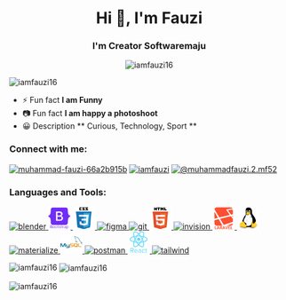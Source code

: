 <h1 align="center">Hi 👋, I'm Fauzi</h1>
<h3 align="center">I'm Creator Softwaremaju</h3>


<p align="center"> <img src="https://scontent.fcgk6-2.fna.fbcdn.net/v/t1.6435-9/s720x720/240973441_4500799463320570_9147957743689129271_n.jpg?_nc_cat=109&ccb=1-5&_nc_sid=730e14&_nc_eui2=AeGB4E4Ec0l3jnx0GZk55whtImlPXUFEvkIiaU9dQUS-QsfxQeM68sVkdemXciue99J4bncEZQxtnJwxv3hUFdTg&_nc_ohc=3YQYuels0tYAX-KggR7&_nc_ht=scontent.fcgk6-2.fna&oh=41e9e0e4eecfcddfd6655c0e3eeda3dc&oe=6155ED91"  alt="iamfauzi16" /> </p>


<p align="left"> <img src="https://komarev.com/ghpvc/?username=iamfauzi16&label=Profile%20views&color=0e75b6&style=flat" alt="iamfauzi16" /> </p>

<!-- <p align="left"> <a href="https://github.com/ryo-ma/github-profile-trophy"><img src="https://github-profile-trophy.vercel.app/?username=iamfauzi16" alt="iamfauzi16" /></a> </p> -->

- ⚡ Fun fact **I am Funny**
- 📷 Fun fact **I am happy a photoshoot**
- 😀 Description ** Curious, Technology, Sport **

<h3 align="left">Connect with me:</h3>
<p align="left">
<a href="https://linkedin.com/in/muhammad-fauzi-66a2b915b" target="blank"><img align="center" src="https://raw.githubusercontent.com/rahuldkjain/github-profile-readme-generator/master/src/images/icons/Social/linked-in-alt.svg" alt="muhammad-fauzi-66a2b915b" height="30" width="40" /></a>
<a href="https://dribbble.com/iamfauzi" target="blank"><img align="center" src="https://raw.githubusercontent.com/rahuldkjain/github-profile-readme-generator/master/src/images/icons/Social/dribbble.svg" alt="iamfauzi" height="30" width="40" /></a>
<a href="https://medium.com/@muhammadfauzi.2.mf52" target="blank"><img align="center" src="https://raw.githubusercontent.com/rahuldkjain/github-profile-readme-generator/master/src/images/icons/Social/medium.svg" alt="@muhammadfauzi.2.mf52" height="30" width="40" /></a>
</p>

<h3 align="left">Languages and Tools:</h3>
<p align="left"> <a href="https://www.blender.org/" target="_blank"> <img src="https://download.blender.org/branding/community/blender_community_badge_white.svg" alt="blender" width="40" height="40"/> </a> <a href="https://getbootstrap.com" target="_blank"> <img src="https://raw.githubusercontent.com/devicons/devicon/master/icons/bootstrap/bootstrap-plain-wordmark.svg" alt="bootstrap" width="40" height="40"/> </a> <a href="https://www.w3schools.com/css/" target="_blank"> <img src="https://raw.githubusercontent.com/devicons/devicon/master/icons/css3/css3-original-wordmark.svg" alt="css3" width="40" height="40"/> </a> <a href="https://www.figma.com/" target="_blank"> <img src="https://www.vectorlogo.zone/logos/figma/figma-icon.svg" alt="figma" width="40" height="40"/> </a> <a href="https://git-scm.com/" target="_blank"> <img src="https://www.vectorlogo.zone/logos/git-scm/git-scm-icon.svg" alt="git" width="40" height="40"/> </a> <a href="https://www.w3.org/html/" target="_blank"> <img src="https://raw.githubusercontent.com/devicons/devicon/master/icons/html5/html5-original-wordmark.svg" alt="html5" width="40" height="40"/> </a> <a href="https://www.invisionapp.com/" target="_blank"> <img src="https://www.vectorlogo.zone/logos/invisionapp/invisionapp-icon.svg" alt="invision" width="40" height="40"/> </a> <a href="https://laravel.com/" target="_blank"> <img src="https://raw.githubusercontent.com/devicons/devicon/master/icons/laravel/laravel-plain-wordmark.svg" alt="laravel" width="40" height="40"/> </a> <a href="https://www.linux.org/" target="_blank"> <img src="https://raw.githubusercontent.com/devicons/devicon/master/icons/linux/linux-original.svg" alt="linux" width="40" height="40"/> </a> <a href="https://materializecss.com/" target="_blank"> <img src="https://raw.githubusercontent.com/prplx/svg-logos/5585531d45d294869c4eaab4d7cf2e9c167710a9/svg/materialize.svg" alt="materialize" width="40" height="40"/> </a> <a href="https://www.mysql.com/" target="_blank"> <img src="https://raw.githubusercontent.com/devicons/devicon/master/icons/mysql/mysql-original-wordmark.svg" alt="mysql" width="40" height="40"/> </a> <a href="https://postman.com" target="_blank"> <img src="https://www.vectorlogo.zone/logos/getpostman/getpostman-icon.svg" alt="postman" width="40" height="40"/> </a> <a href="https://reactjs.org/" target="_blank"> <img src="https://raw.githubusercontent.com/devicons/devicon/master/icons/react/react-original-wordmark.svg" alt="react" width="40" height="40"/> </a> <a href="https://tailwindcss.com/" target="_blank"> <img src="https://www.vectorlogo.zone/logos/tailwindcss/tailwindcss-icon.svg" alt="tailwind" width="40" height="40"/> </a> </p>

<p><img align="left" src="https://github-readme-stats.vercel.app/api/top-langs?username=iamfauzi16&show_icons=true&locale=en&layout=compact" alt="iamfauzi16" /></p>

<p>&nbsp;<img align="center" src="https://github-readme-stats.vercel.app/api?username=iamfauzi16&show_icons=true&locale=en" alt="iamfauzi16" /></p>

<p><img align="center" src="https://github-readme-streak-stats.herokuapp.com/?user=iamfauzi16&" alt="iamfauzi16" /></p>
